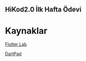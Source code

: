## HiKod2.0 İlk Hafta Ödevi
# Kaynaklar
[Flutter Lab](https://flutlab.io/)

[DartPad](https://dartpad.dev/)
